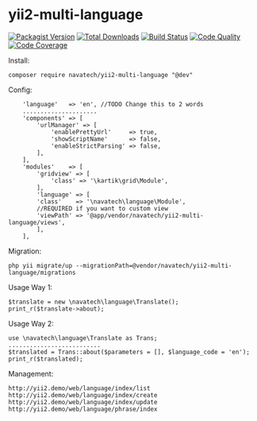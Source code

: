 # yii2-multi-language

[![Packagist Version](https://img.shields.io/packagist/v/navatech/yii2-multi-language.svg?style=flat-square)](https://packagist.org/packages/omgdef/yii2-multilingual-behavior)
[![Total Downloads](https://img.shields.io/packagist/dt/omgdef/yii2-multilingual-behavior.svg?style=flat-square)](https://packagist.org/packages/omgdef/yii2-multilingual-behavior)
[![Build Status](https://img.shields.io/travis/OmgDef/yii2-multilingual-behavior/master.svg?style=flat-square)](https://travis-ci.org/OmgDef/yii2-multilingual-behavior)
[![Code Quality](https://img.shields.io/scrutinizer/g/omgdef/yii2-multilingual-behavior/master.svg?style=flat-square)](https://scrutinizer-ci.com/g/OmgDef/yii2-multilingual-behavior)
[![Code Coverage](https://img.shields.io/scrutinizer/coverage/g/omgdef/yii2-multilingual-behavior/master.svg?style=flat-square)](https://scrutinizer-ci.com/g/OmgDef/yii2-multilingual-behavior)


Install:
````
composer require navatech/yii2-multi-language "@dev"
````
Config:
````
    'language'   => 'en', //TODO Change this to 2 words
    .....................
    'components' => [
        'urlManager' => [
            'enablePrettyUrl'     => true,
            'showScriptName'      => false,
            'enableStrictParsing' => false,
        ],
    ],
    'modules'    => [
        'gridview' => [
            'class' => '\kartik\grid\Module',
        ],
        'language' => [
        'class'    => '\navatech\language\Module',
        //REQUIRED if you want to custom view
        'viewPath' => '@app/vendor/navatech/yii2-multi-language/views',
        ],
    ],
````
Migration:
```
php yii migrate/up --migrationPath=@vendor/navatech/yii2-multi-language/migrations
```
Usage Way 1:
````
$translate = new \navatech\language\Translate();
print_r($translate->about);
````
Usage Way 2:
````
use \navatech\language\Translate as Trans;
..........................
$translated = Trans::about($parameters = [], $language_code = 'en');
print_r($translated);
````
Management:
````
http://yii2.demo/web/language/index/list
http://yii2.demo/web/language/index/create
http://yii2.demo/web/language/index/update
http://yii2.demo/web/language/phrase/index
````